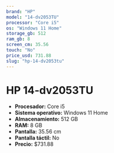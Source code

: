 ```yaml
---
brand: "HP"
model: "14-dv2053TU"
processor: "Core i5"
os: "Windows 11 Home"
storage_gb: 512
ram_gb: 8
screen_cm: 35.56
touch: "No"
price_usd: 731.88
slug: "hp-14-dv2053tu"
---
```


# HP 14-dv2053TU

- **Procesador:** Core i5
- **Sistema operativo:** Windows 11 Home
- **Almacenamiento:** 512 GB
- **RAM:** 8 GB
- **Pantalla:** 35.56 cm
- **Pantalla táctil:** No
- **Precio:** $731.88

